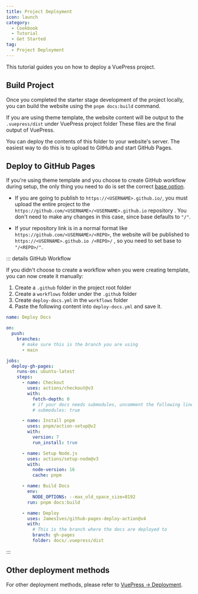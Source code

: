 ```yaml
---
title: Project Deployment
icon: launch
category:
  - Cookbook
  - Tutorial
  - Get Started
tag:
  - Project Deployment
---
```


This tutorial guides you on how to deploy a VuePress project.

<!-- more -->

## Build Project

Once you completed the starter stage development of the project locally, you can build the website using the `pnpm docs:build` command.

If you are using theme template, the website content will be output to the `.vuepress/dist` under VuePress project folder These files are the final output of VuePress.

You can deploy the contents of this folder to your website's server. The easiest way to do this is to upload to GitHub and start GitHub Pages.

## Deploy to GitHub Pages

If you're using theme template and you choose to create GitHub workflow during setup, the only thing you need to do is set the correct [base option](https://v2.vuepress.vuejs.org/reference/config.html#base).

- If you are going to publish to `https://<USERNAME>.github.io/`, you must upload the entire project to the `https://github.com/<USERNAME>/<USERNAME>.github.io` repository . You don't need to make any changes in this case, since base defaults to `"/"`.

- If your repository link is in a normal format like `https://github.com/<USERNAME>/<REPO>`, the website will be published to `https://<USERNAME>.github.io /<REPO>/` , so you need to set base to `"/<REPO>/"`.

::: details GitHub Workflow

If you didn't choose to create a workflow when you were creating template, you can now create it manually:

1. Create a `.github` folder in the project root folder
1. Create a `workflows` folder under the `.github` folder
1. Create `deploy-docs.yml` in the `workflows` folder
1. Paste the following content into `deploy-docs.yml` and save it.

```yml
name: Deploy Docs

on:
  push:
    branches:
      # make sure this is the branch you are using
      - main

jobs:
  deploy-gh-pages:
    runs-on: ubuntu-latest
    steps:
      - name: Checkout
        uses: actions/checkout@v3
        with:
          fetch-depth: 0
          # if your docs needs submodules, uncomment the following line
          # submodules: true

      - name: Install pnpm
        uses: pnpm/action-setup@v2
        with:
          version: 7
          run_install: true

      - name: Setup Node.js
        uses: actions/setup-node@v3
        with:
          node-version: 16
          cache: pnpm

      - name: Build Docs
        env:
          NODE_OPTIONS: --max_old_space_size=8192
        run: pnpm docs:build

      - name: Deploy
        uses: JamesIves/github-pages-deploy-action@v4
        with:
          # This is the branch where the docs are deployed to
          branch: gh-pages
          folder: docs/.vuepress/dist
```

:::

## Other deployment methods

For other deployment methods, please refer to [VuePress → Deployment](https://v2.vuepress.vuejs.org/guide/deployment.html).
